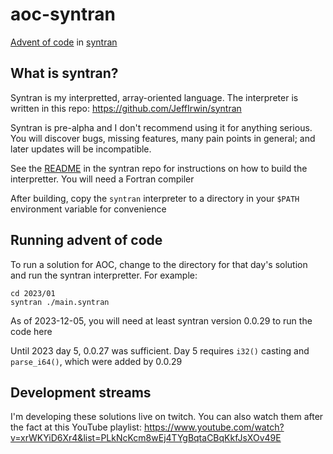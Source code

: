 
# aoc-syntran

[Advent of code](https://adventofcode.com/) in [syntran](https://adventofcode.com/)

## What is syntran?

Syntran is my interpretted, array-oriented language.  The interpreter is written in this repo:  https://github.com/JeffIrwin/syntran

Syntran is pre-alpha and I don't recommend using it for anything serious.  You will discover bugs, missing features, many pain points in general; and later updates will be incompatible.

See the [README](https://github.com/JeffIrwin/syntran) in the syntran repo for instructions on how to build the interpretter.  You will need a Fortran compiler 

After building, copy the `syntran` interpreter to a directory in your `$PATH` environment variable for convenience 

## Running advent of code

To run a solution for AOC, change to the directory for that day's solution and run the syntran interpretter.  For example:

```
cd 2023/01
syntran ./main.syntran
```

As of 2023-12-05, you will need at least syntran version 0.0.29 to run the code here 

Until 2023 day 5, 0.0.27 was sufficient.  Day 5 requires `i32()` casting and `parse_i64()`, which were added by 0.0.29

## Development streams

I'm developing these solutions live on twitch.  You can also watch them after the fact at this YouTube playlist:  https://www.youtube.com/watch?v=xrWKYiD6Xr4&list=PLkNcKcm8wEj4TYgBqtaCBqKkfJsXOv49E

